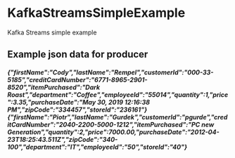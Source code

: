 # KafkaStreamsSimpleExample
Kafka Streams simple example


## Example json data for producer
##### {"firstName":"Cody","lastName":"Rempel","customerId":"000-33-5185","creditCardNumber":"6771-8965-2901-8520","itemPurchased":"Dark Roast","department":"Coffee","employeeId":"55014","quantity":1,"price":3.35,"purchaseDate":"May 30, 2019 12:16:38 PM","zipCode":"334457","storeId":"236161"} {"firstName":"Piotr","lastName":"Gurdek","customerId":"pgurde","creditCardNumber":"2040-2200-5000-1212","itemPurchased":"PC new Generation","quantity":2,"price":7000.00,"purchaseDate":"2012-04-23T18:25:43.511Z","zipCode":"340-100","department":"IT","employeeId":"50","storeId":"40"}
